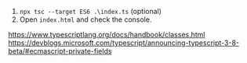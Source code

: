 1. `npx tsc --target ES6 .\index.ts` (optional)
2. Open `index.html` and check the console.

https://www.typescriptlang.org/docs/handbook/classes.html
https://devblogs.microsoft.com/typescript/announcing-typescript-3-8-beta/#ecmascript-private-fields